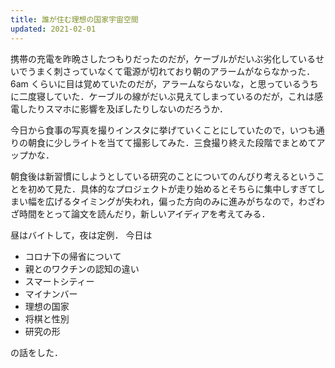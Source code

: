 ```yaml
---
title: 誰が住む理想の国家宇宙空間
updated: 2021-02-01
---
```


 携帯の充電を昨晩さしたつもりだったのだが，ケーブルがだいぶ劣化しているせいでうまく刺さっていなくて電源が切れており朝のアラームがならなかった．6am くらいに目は覚めていたのだが，アラームならないな，と思っているうちに二度寝していた．ケーブルの線がだいぶ見えてしまっているのだが，これは感電したりスマホに影響を及ぼしたりしないのだろうか．

今日から食事の写真を撮りインスタに挙げていくことにしていたので，いつも通りの朝食に少しライトを当てて撮影してみた．三食撮り終えた段階でまとめてアップかな．

朝食後は新習慣にしようとしている研究のことについてのんびり考えるということを初めて見た．具体的なプロジェクトが走り始めるとそちらに集中しすぎてしまい幅を広げるタイミングが失われ，偏った方向のみに進みがちなので，わざわざ時間をとって論文を読んだり，新しいアイディアを考えてみる．

昼はバイトして，夜は定例．
今日は

- コロナ下の帰省について
- 親とのワクチンの認知の違い
- スマートシティー
- マイナンバー
- 理想の国家
- 将棋と性別
- 研究の形

の話をした．
